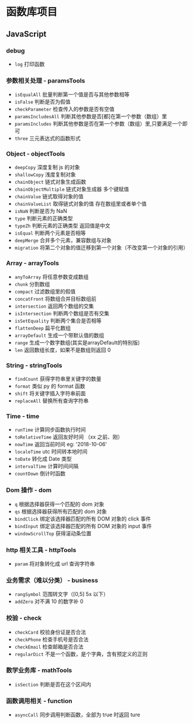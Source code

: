 # 函数库项目

## JavaScript

### debug

-   `log` 打印函数

### 参数相关处理 - paramsTools

-   `isEqualAll` 批量判断第一个值是否与其他参数相等
-   `isFalse` 判断是否为假值
-   `checkParameter` 检查传入的参数是否有空值
-   `paramsIncludesAll` 判断其他参数是否[都]在第一个参数（数组）里
-   `paramsIncludes` 判断其他参数是否在第一个参数（数组）里,只要满足一个即可
-   `three` 三元表达式的函数形式

### Object - objectTools

-   `deepCopy` 深度复制 js 的对象
-   `shallowCopy` 浅度复制对象
-   `chainObject` 链式对象生成函数
-   `chainObjectMultiple` 链式对象生成器 多个键赋值
-   `chainValue` 链式取得对象的值
-   `chainValueList` 取得链式对象的值 存在数组里或者单个值
-   `isNaN` 判断是否为 NaN
-   `type` 判断元素的正确类型
-   `typeZh` 判断元素的正确类型 返回值是中文
-   `isEqual` 判断两个元素是否相等
-   `deepMerge` 合并多个元素，兼容数组与对象
-   `migration` 将第二个对象的值迁移到第一个对象（不改变第一个对象的引用）

### Array - arrayTools

-   `anyToArray` 将任意参数变成数组
-   `chunk` 分割数组
-   `compact` 过滤数组里的假值
-   `concatFront` 将数组合并目标数组前
-   `intersection` 返回两个数组的交集
-   `isIntersection` 判断两个数组是否有交集
-   `isSetEquality` 判断两个集合是否相等
-   `flattenDeep` 扁平化数组
-   `arrayDefault` 生成一个带默认值的数组
-   `range` 生成一个数字数组(其实是arrayDefault的特别版)
-   `len` 返回数组长度，如果不是数组则返回 0

### String - stringTools

-   `findCount` 获得字符串里关键字的数量
-   `format` 类似 py 的 format 函数
-   `shift` 将关键字插入字符串前面
-   `replaceAll` 替换所有查询字符串

### Time - time

-   `runTime` 计算同步函数执行时间
-   `toRelativeTime` 返回友好时间 （xx 之前、刚）
-   `nowTime` 返回当前时间 eg: '2018-10-06'
-   `localeTime` utc 时间转本地时间
-   `toDate` 转化成 Date 类型
-   `intervalTime` 计算时间间隔
-   `countDown` 倒计时函数

### Dom 操作 - dom

-   `q` 根据选择器获得一个匹配的 dom 对象
-   `qs` 根据选择器获得所有匹配的 dom 对象
-   `bindClick` 绑定该选择器匹配的所有 DOM 对象的 click 事件
-   `bindInput` 绑定该选择器匹配的所有 DOM 对象的 input 事件
-   `windowScrollTop` 获得滚动条位置

### http 相关工具 - httpTools

-   `param` 将对象转化成 url 查询字符串

### 业务需求（难以分类） - business

-   `rangSymbol` 范围转文字（[0,5] 5x 以下）
-   `addZero` 对不满 10 的数字补 0

### 校验 - check

-   `checkCard` 校验身份证是否合法
-   `checkPhone` 检查手机号是否合法
-   `checkEmail` 检查邮箱是否合法
-   `regularDict` 不是一个函数，是个字典，含有预定义的正则

### 数学业务库 - mathTools

-   `isSection` 判断是否在这个区间内

### 函数调用相关 - function

-   `asyncCall` 同步调用判断函数，全部为 true 时返回 ture
